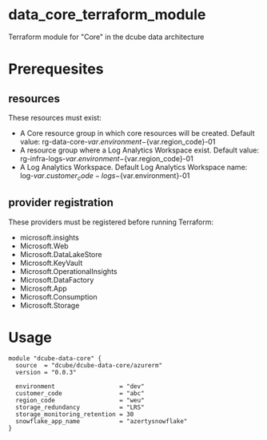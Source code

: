 # data_core_terraform_module
Terraform module for "Core" in the dcube data architecture

# Prerequesites

## resources

These resources must exist:
- A Core resource group in which core resources will be created. Default value: rg-data-core-${var.environment}-${var.region_code}-01
- A resource group where a Log Analytics Workspace exist. Default value: rg-infra-logs-${var.environment}-${var.region_code}-01
- A Log Analytics Workspace. Default Log Analytics Workspace name: log-${var.customer_code}-logs-${var.environment}-01

## provider registration

These providers must be registered before running Terraform:
- microsoft.insights
- Microsoft.Web
- Microsoft.DataLakeStore
- Microsoft.KeyVault
- Microsoft.OperationalInsights
- Microsoft.DataFactory
- Microsoft.App
- Microsoft.Consumption
- Microsoft.Storage

# Usage

```HCL
module "dcube-data-core" {
  source  = "dcube/dcube-data-core/azurerm"
  version = "0.0.3"
  
  environment                  = "dev"
  customer_code                = "abc"
  region_code                  = "weu"
  storage_redundancy           = "LRS"
  storage_monitoring_retention = 30
  snowflake_app_name           = "azertysnowflake"
}
```